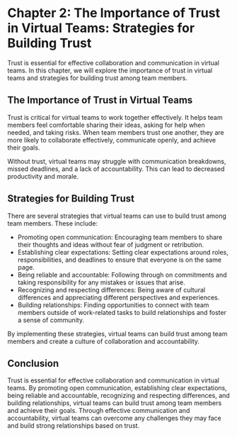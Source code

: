 Chapter 2: The Importance of Trust in Virtual Teams: Strategies for Building Trust
==================================================================================

Trust is essential for effective collaboration and communication in virtual teams. In this chapter, we will explore the importance of trust in virtual teams and strategies for building trust among team members.

The Importance of Trust in Virtual Teams
----------------------------------------

Trust is critical for virtual teams to work together effectively. It helps team members feel comfortable sharing their ideas, asking for help when needed, and taking risks. When team members trust one another, they are more likely to collaborate effectively, communicate openly, and achieve their goals.

Without trust, virtual teams may struggle with communication breakdowns, missed deadlines, and a lack of accountability. This can lead to decreased productivity and morale.

Strategies for Building Trust
-----------------------------

There are several strategies that virtual teams can use to build trust among team members. These include:

* Promoting open communication: Encouraging team members to share their thoughts and ideas without fear of judgment or retribution.
* Establishing clear expectations: Setting clear expectations around roles, responsibilities, and deadlines to ensure that everyone is on the same page.
* Being reliable and accountable: Following through on commitments and taking responsibility for any mistakes or issues that arise.
* Recognizing and respecting differences: Being aware of cultural differences and appreciating different perspectives and experiences.
* Building relationships: Finding opportunities to connect with team members outside of work-related tasks to build relationships and foster a sense of community.

By implementing these strategies, virtual teams can build trust among team members and create a culture of collaboration and accountability.

Conclusion
----------

Trust is essential for effective collaboration and communication in virtual teams. By promoting open communication, establishing clear expectations, being reliable and accountable, recognizing and respecting differences, and building relationships, virtual teams can build trust among team members and achieve their goals. Through effective communication and accountability, virtual teams can overcome any challenges they may face and build strong relationships based on trust.
